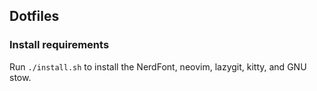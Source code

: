 ## Dotfiles

### Install requirements

Run `./install.sh` to install the NerdFont, neovim, lazygit, kitty, and GNU stow.
